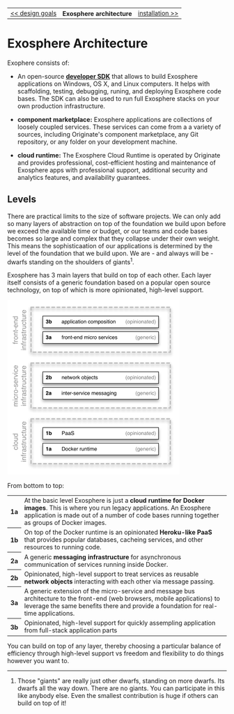 <table>
  <tr>
    <td><a href="01_design_goals.md">&lt;&lt; design goals</a></td>
    <th>Exosphere architecture</th>
    <td><a href="03_installation.md">installation &gt;&gt;</a></td>
  </tr>
</table>


# Exosphere Architecture

Exophere consists of:

* An open-source __[developer SDK](https://github.com/Originate/exosphere-sdk)__
  that allows to build Exosphere applications on Windows, OS X, and Linux computers.
  It helps with scaffolding, testing, debugging, runing, and deploying Exosphere code bases.
  The SDK can also be used to run full Exosphere stacks
  on your own production infrastructure.

* __component marketplace:__
  Exosphere applications are collections of loosely coupled services.
  These services can come from a a variety of sources,
  including Originate's component marketplace,
  any Git repository,
  or any folder on your development machine.

* __cloud runtime:__
  The Exosphere Cloud Runtime is operated by Originate
  and provides professional, cost-efficient hosting and maintenance of Exosphere apps
  with professional support, additional security and analytics features,
  and availability guarantees.


## Levels

There are practical limits to the size of software projects.
We can only add so many layers of abstraction
on top of the foundation we build upon
before we exceed the available time or budget,
or our teams and code bases becomes so large and complex
that they collapse under their own weight.
This means the sophisticaation of our applications
is determined by the
level of the foundation that we build upon.
We are - and always will be -
dwarfs standing on the shoulders of giants<sup>1</sup>.

Exosphere has 3 main layers that build on top of each other.
Each layer itself consists of a generic foundation based on a popular open source technology,
on top of which is more opinionated, high-level support.

<img src="02_layers.png" width="395" height="401" alt="architecture layers">

From bottom to top:

<table>
  <tr>
    <th>1a</th>
    <td>
      At the basic level Exosphere is just a <b>cloud runtime for Docker images</b>.
      This is where you run legacy applications.
      An Exosphere application is made out of a number of code bases running together
      as groups of Docker images.
    </td>
  </tr>
  <tr>
    <th>1b</th>
    <td>
      On top of the Docker runtime is an opinionated <b>Heroku-like PaaS</b>
      that provides popular databases, cacheing services,
      and other resources to running code.
    </td>
  </tr>
  <tr>
    <th>2a</th>
    <td>
      A generic <b>messaging infrastructure</b> for asynchronous communication
      of services running inside Docker.
    </td>
  </tr>
  <tr>
    <th>2b</th>
    <td>
      Opinionated, high-level support to treat services as reusable <b>network objects</b>
      interacting with each other via message passing.
    </td>
  </tr>
  <tr>
    <th>3a</th>
    <td>
      A generic extension of the micro-service and message bus architecture
      to the front-end
      (web browsers, mobile applications) to leverage the same benefits there
      and provide a foundation for real-time applications.
    </td>
  </tr>
  <tr>
    <th>3b</th>
    <td>
      Opinionated, high-level support for quickly assempling
      application from full-stack application parts
    </td>
  </tr>
</table>

You can build on top of any layer,
thereby choosing a particular balance
of efficiency through high-level support
vs freedom and flexibility to do things however you want to.


<hr>

<ol>
  <li>
    Those "giants" are really just other dwarfs, standing on more dwarfs.
    Its dwarfs all the way down. There are no giants.
    You can participate in this like anybody else.
    Even the smallest contribution is huge
    if others can build on top of it!
  </li>
</ol>
